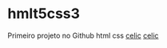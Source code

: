 # hmlt5css3
Primeiro projeto no Github html css
[celic](https://imagecompressor.com/)
[celic](https://icon-icons.com/)
